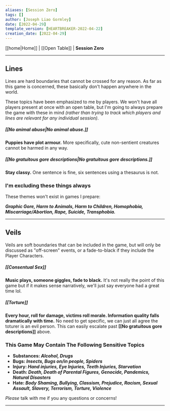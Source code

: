 ```yaml
---
aliases: [Session Zero]
tags: []
author: [Joseph Liao Gormley]
date: [2022-04-29]
template_version: [HEARTBREAKER-2022-04-22]
creation_date: [2022-04-29]
---
```

<!-- Home | Character Creation | -->
[[home|Home]] | [[Open Table]] | **Session Zero**
___
## Lines
Lines are hard boundaries that cannot be crossed for any reason. As far as this game is concerned, these basically don't happen anywhere in the world.

These topics have been emphasized to me by players. We won't have all players present at once with an open table, but I'm going to always prepare the game with these in mind *(rather than trying to track which players and lines are relevant for any individual session)*.

##### **[[No animal abuse|No animal abuse.]]**
**Puppies have plot armour.** More specifically, cute non-sentient creatures cannot be harmed in any way.

##### [[No gratuitous gore descriptions|No gratuitous gore descriptions.]]
**Stay classy.** One sentence is fine, six sentences using a thesaurus is not.

### I'm excluding these things always
These themes won't exist in games I prepare:

***Graphic Gore, Harm to Animals, Harm to Children, Homophobia, Miscarriage/Abortion, Rape, Suicide, Transphobia.***

___
## Veils
Veils are soft boundaries that can be included in the game, but will only be discussed as "off-screen" events, or a fade-to-black if they include the Player Characters.

##### **[[Consentual Sex]]**
**Music plays, someone giggles, fade to black.** It's not really the point of this game but if it makes sense narratively, we'll just say everyone had a great time lol.

##### [[Torture]]
**Every hour, roll for damage, victims roll morale. Information quality falls dramatically with time.** No need to get specific, we can just all agree the toturer is an evil person. This can easily escalate past **[[No gratuitous gore descriptions]]** above.

### This Game May Contain The Following Sensitive Topics
- **Substances: *Alcohol, Drugs***
- **Bugs: *Insects, Bugs on/in people, Spiders***
- **Injury: *Hand injuries, Eye Injuries, Teeth Injuries, Starvation***
- **Death: *Death, Death of Parental Figures, Genocide, Pandemics, Natural Disasters***
- **Hate: *Body Shaming, Bullying, Classism, Prejudice, Racism, Sexual Assault, Slavery, Terrorism, Torture, Violence***

*Please* talk with me if you any questions or concerns!
___
<!--*See also:* 
*References:*
*Source:* -->
<!-- Sources, read more, links, etc. -->
<!-- *Source: Entry by [[Mike Maxin]].* -->
<!-- Leave an empty line at the end, otherwise Exporter complains. -->
<!-- [[Sabrina]], [[Yasien]], -->
